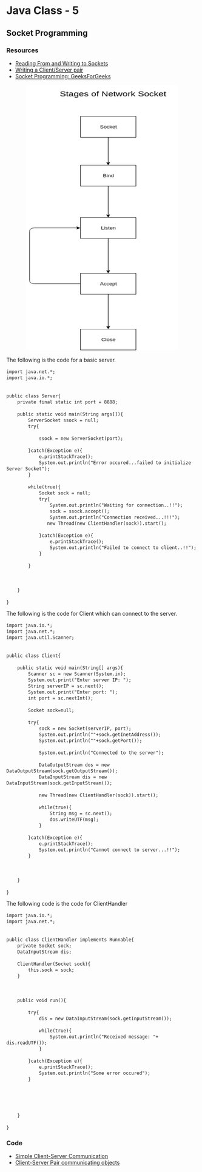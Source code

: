 # Java Class - 5

## Socket Programming

### Resources

- [Reading From and Writing to Sockets](https://docs.oracle.com/javase/tutorial/networking/sockets/readingWriting.html)
- [Writing a Client/Server pair](https://docs.oracle.com/javase/tutorial/networking/sockets/clientServer.html)
- [Socket Programming: GeeksForGeeks](https://www.geeksforgeeks.org/socket-programming-in-java/)


<div align="center"><img src="Stages_of_Network_Socket.jpg" height="700" width="400"/></div>

The following is the code for a basic server.
```
import java.net.*;
import java.io.*;


public class Server{
    private final static int port = 8888;

    public static void main(String args[]){
        ServerSocket ssock = null;
        try{

            ssock = new ServerSocket(port);

        }catch(Exception e){
            e.printStackTrace();
            System.out.println("Error occured...failed to initialize Server Socket");
        }

        while(true){
            Socket sock = null;
            try{
            	System.out.println("Waiting for connection..!!");
                sock = ssock.accept();
                System.out.println("Connection received...!!!");
               new Thread(new ClientHandler(sock)).start();

            }catch(Exception e){
                e.printStackTrace();
                System.out.println("Failed to connect to client..!!");
            }

        }

        

    }

}
```

The following is the code for Client which can connect to the server.
```
import java.io.*;
import java.net.*;
import java.util.Scanner;


public class Client{
    
    public static void main(String[] args){
        Scanner sc = new Scanner(System.in);
        System.out.print("Enter server IP: ");
        String serverIP = sc.next();
        System.out.print("Enter port: ");
        int port = sc.nextInt();

        Socket sock=null;

        try{
            sock = new Socket(serverIP, port);
            System.out.println(""+sock.getInetAddress());
            System.out.println(""+sock.getPort());

            System.out.println("Connected to the server");

            DataOutputStream dos = new DataOutputStream(sock.getOutputStream());
            DataInputStream dis = new DataInputStream(sock.getInputStream());

            new Thread(new ClientHandler(sock)).start();
            
            while(true){
                String msg = sc.next();
                dos.writeUTF(msg);
            }

        }catch(Exception e){
            e.printStackTrace();
            System.out.println("Cannot connect to server...!!");
        }



    }

}
```

The following code is the code for ClientHandler
```
import java.io.*;
import java.net.*;


public class ClientHandler implements Runnable{
    private Socket sock;
    DataInputStream dis;

    ClientHandler(Socket sock){
        this.sock = sock;
    }



    public void run(){

        try{
            dis = new DataInputStream(sock.getInputStream());

            while(true){
                System.out.println("Received message: "+ dis.readUTF());
            }

        }catch(Exception e){
            e.printStackTrace();
            System.out.println("Some error occured");
        }
        
        



    }

}
```

### Code

- [Simple Client-Server Communication]()
- [Client-Server Pair communicating objects]()